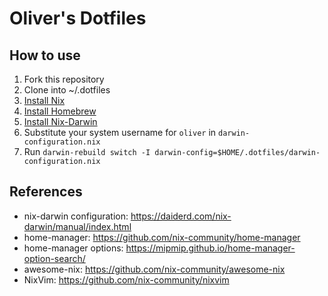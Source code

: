 # Oliver's Dotfiles

## How to use

1. Fork this repository
2. Clone into ~/.dotfiles
3. [Install Nix](https://nixos.org/download.html)
4. [Install Homebrew](https://brew.sh/)
5. [Install Nix-Darwin](https://github.com/LnL7/nix-darwin#installing)
6. Substitute your system username for `oliver` in `darwin-configuration.nix` 
7. Run `darwin-rebuild switch -I darwin-config=$HOME/.dotfiles/darwin-configuration.nix`

## References

- nix-darwin configuration: https://daiderd.com/nix-darwin/manual/index.html
- home-manager: https://github.com/nix-community/home-manager
- home-manager options: https://mipmip.github.io/home-manager-option-search/
- awesome-nix: https://github.com/nix-community/awesome-nix
- NixVim: https://github.com/nix-community/nixvim